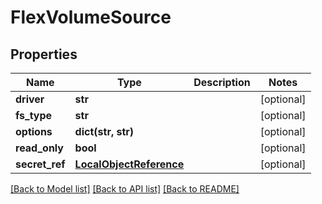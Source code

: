 # FlexVolumeSource

## Properties
Name | Type | Description | Notes
------------ | ------------- | ------------- | -------------
**driver** | **str** |  | [optional] 
**fs_type** | **str** |  | [optional] 
**options** | **dict(str, str)** |  | [optional] 
**read_only** | **bool** |  | [optional] 
**secret_ref** | [**LocalObjectReference**](LocalObjectReference.md) |  | [optional] 

[[Back to Model list]](../README.md#documentation-for-models) [[Back to API list]](../README.md#documentation-for-api-endpoints) [[Back to README]](../README.md)

